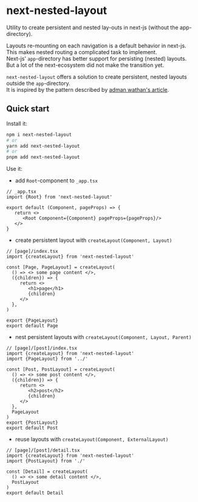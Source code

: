 # next-nested-layout

Utility to create persistent and nested lay-outs in next-js (without the app-directory).

Layouts re-mounting on each navigation is a default behavior in next-js. <br/>
This makes nested routing a complicated task to implement.<br/>
Next-js' `app`-directory has better support for persisting (nested) layouts.<br/>
But a lot of the next-ecosystem did not make the transition yet.

`next-nested-layout` offers a solution to create persistent, nested layouts outside the `app`-directory.<br/>
It is inspired by the pattern described by [adman wathan's article](https://adamwathan.me/2019/10/17/persistent-layout-patterns-in-nextjs/).

## Quick start

Install it:

```bash
npm i next-nested-layout
# or
yarn add next-nested-layout
# or
pnpm add next-nested-layout
```

Use it:

- add `Root`-component to `_app.tsx`

```tsx
// _app.tsx
import {Root} from 'next-nested-layout'

export default (Component, pageProps) => {
   return <>
      <Root Component={Component} pageProps={pageProps}/>
   </>
}
```

- create persistent layout with `createLayout(Component, Layout)`

```tsx
// [page]/index.tsx
import {createLayout} from 'next-nested-layout'

const [Page, PageLayout] = createLayout(
  () => <> some page content </>,
  ({children}) => {
     return <>
        <h1>page</h1>
        {children}
     </>
  },
)

export {PageLayout}
export default Page
```

- nest persistent layouts with `createLayout(Component, Layout, Parent)`

```tsx
// [page]/[post]/index.tsx
import {createLayout} from 'next-nested-layout'
import {PageLayout} from '../'

const [Post, PostLayout] = createLayout(
  () => <> some post content </>,
  ({children}) => {
     return <>
        <h2>post</h2>
        {children}
     </>
  },
  PageLayout
)
export {PostLayout}
export default Post
```

- reuse layouts with `createLayout(Component, ExternalLayout)`

```tsx
// [page]/[post]/detail.tsx
import {createLayout} from 'next-nested-layout'
import {PostLayout} from './'

const [Detail] = createLayout(
  () => <> some detail content </>,
  PostLayout
)
export default Detail
```

